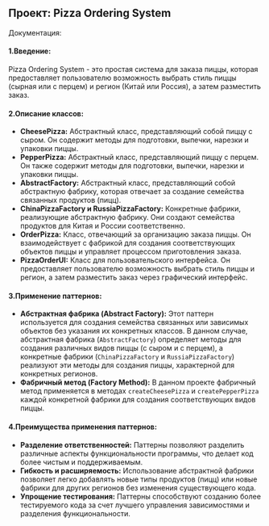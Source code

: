 ## Проект: Pizza Ordering System

Документация:

#### 1.Введение: 

Pizza Ordering System - это простая система для заказа пиццы, которая предоставляет пользователю возможность выбрать стиль пиццы (сырная или с перцем) и регион (Китай или Россия), а затем разместить заказ.

#### 2.Описание классов:

- **CheesePizza:** Абстрактный класс, представляющий собой пиццу с сыром. Он содержит методы для подготовки, выпечки, нарезки и упаковки пиццы.
- **PepperPizza:** Абстрактный класс, представляющий пиццу с перцем. Он также содержит методы для подготовки, выпечки, нарезки и упаковки пиццы.
- **AbstractFactory:** Абстрактный класс, представляющий собой абстрактную фабрику, которая отвечает за создание семейства связанных продуктов (пицц).
- **ChinaPizzaFactory и RussiaPizzaFactory:** Конкретные фабрики, реализующие абстрактную фабрику. Они создают семейства продуктов для Китая и России соответственно.
- **OrderPizza:** Класс, отвечающий за организацию заказа пиццы. Он взаимодействует с фабрикой для создания соответствующих объектов пиццы и управляет процессом приготовления заказа.
- **PizzaOrderUI:** Класс для пользовательского интерфейса. Он предоставляет пользователю возможность выбрать стиль пиццы и регион, а затем разместить заказ через графический интерфейс.

#### 3.Применение паттернов:

- **Абстрактная фабрика (Abstract Factory):** Этот паттерн используется для создания семейства связанных или зависимых объектов без указания их конкретных классов. В данном случае, абстрактная фабрика (`AbstractFactory`) определяет методы для создания различных видов пиццы (с сыром и с перцем), а конкретные фабрики (`ChinaPizzaFactory` и `RussiaPizzaFactory`) реализуют эти методы для создания пиццы, характерной для конкретных регионов.
- **Фабричный метод (Factory Method):** В данном проекте фабричный метод применяется в методах `createCheesePizza` и `createPepperPizza` каждой конкретной фабрики для создания соответствующих видов пиццы.

#### 4.Преимущества применения паттернов:

- **Разделение ответственностей:** Паттерны позволяют разделить различные аспекты функциональности программы, что делает код более чистым и поддерживаемым.
- **Гибкость и расширяемость:** Использование абстрактной фабрики позволяет легко добавлять новые типы продуктов (пицц) или новые фабрики для других регионов без изменения существующего кода.
- **Упрощение тестирования:** Паттерны способствуют созданию более тестируемого кода за счет лучшего управления зависимостями и разделения функциональности.